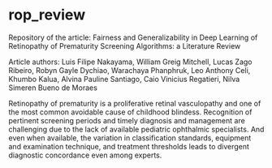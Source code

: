 # rop_review

Repository of the article: Fairness and Generalizability in Deep Learning of Retinopathy of Prematurity Screening Algorithms: a Literature Review

Article authors: Luis Filipe Nakayama, William Greig Mitchell, Lucas Zago Ribeiro, Robyn Gayle Dychiao, Warachaya Phanphruk, Leo Anthony Celi, Khumbo Kalua, Alvina Pauline Santiago, Caio Vinicius Regatieri, Nilva Simeren Bueno de Moraes


Retinopathy of prematurity is a proliferative retinal vasculopathy and one of the most common avoidable cause of childhood blindess.
Recognition of pertinent screening periods and timely diagnosis and management are challenging due to the lack of available pediatric ophthalmic specialists. And even when available, the variation in classification standards, equipment and examination technique, and treatment thresholds leads to divergent diagnostic concordance even among experts.


